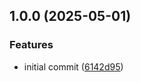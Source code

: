 ## 1.0.0 (2025-05-01)

### Features

* initial commit ([6142d95](https://github.com/roydukkey/custom-highlight/commit/6142d95cee00347f4df691448425e71e5c4d2320))
